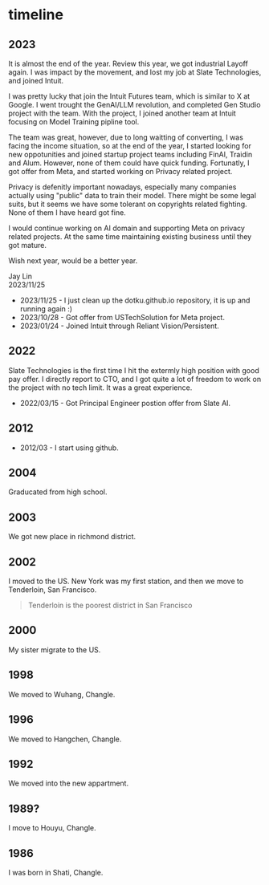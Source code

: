 # timeline

## 2023

It is almost the end of the year. Review this year, we got industrial Layoff again. 
I was impact by the movement, and lost my job at Slate Technologies, and joined Intuit.

I was pretty lucky that join the Intuit Futures team, which is similar to X at Google. 
I went trought the GenAI/LLM revolution, and completed Gen Studio project with the team.
With the project, I joined another team at Intuit focusing on Model Training pipline tool.

The team was great, however, due to long waitting of converting, I was facing the income situation, 
so at the end of the year, I started looking for new oppotunities and joined startup project teams
including FinAI, Traidin and Alum. However, none of them could have quick funding. Fortunatly,
I got offer from Meta, and started working on Privacy related project.

Privacy is defenitly important nowadays, especially many companies actually using "public" data
to train their model. There might be some legal suits, but it seems we have some tolerant on 
copyrights related fighting. None of them I have heard got fine.

I would continue working on AI domain and supporting Meta on privacy related projects.
At the same time maintaining existing business until they got mature. 

Wish next year, would be a better year.

Jay Lin  
2023/11/25

* 2023/11/25 - I just clean up the dotku.github.io repository, it is up and running again :)
* 2023/10/28 - Got offer from USTechSolution for Meta project.
* 2023/01/24 - Joined Intuit through Reliant Vision/Persistent.

## 2022

Slate Technologies is the first time I hit the extermly high position with good pay offer.
I directly report to CTO, and I got quite a lot of freedom to work on the project with no
tech limit. It was a great experience.

* 2022/03/15 - Got Principal Engineer postion offer from Slate AI.

## 2012

* 2012/03 - I start using github.

## 2004

Graducated from high school.

## 2003

We got new place in richmond district.

## 2002

I moved to the US. New York was my first station, and then we move to Tenderloin, San Francisco.

> Tenderloin is the poorest district in San Francisco

## 2000

My sister migrate to the US.

## 1998

We moved to Wuhang, Changle.

## 1996

We moved to Hangchen, Changle.

## 1992

We moved into the new appartment.

## 1989?

I move to Houyu, Changle.

## 1986

I was born in Shati, Changle.


